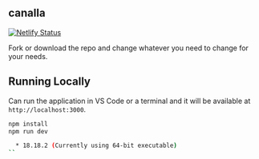 ## canalla

[![Netlify Status](https://api.netlify.com/api/v1/badges/0d4fa900-0d7c-4011-a726-c2331c1ed9f4/deploy-status)](https://app.netlify.com/sites/canallaneza/deploys)

Fork or download the repo and change whatever you need to change for your needs.

## Running Locally

Can run the application in VS Code or a terminal and it will be available at `http://localhost:3000`.

```bash
npm install
npm run dev
```

```bash
  * 18.18.2 (Currently using 64-bit executable)
``
```
